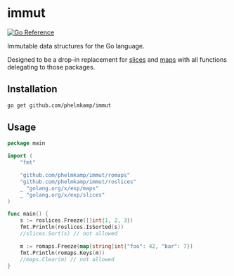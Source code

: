 # immut

[![Go Reference](https://pkg.go.dev/badge/github.com/phelmkamp/immut.svg)](https://pkg.go.dev/github.com/phelmkamp/immut)

Immutable data structures for the Go language.

Designed to be a drop-in replacement for [slices](https://pkg.go.dev/golang.org/x/exp/slices) and [maps](https://pkg.go.dev/golang.org/x/exp/maps) with all functions delegating to those packages.

## Installation

```bash
go get github.com/phelmkamp/immut
```

## Usage

```go
package main

import (
	"fmt"

	"github.com/phelmkamp/immut/romaps"
	"github.com/phelmkamp/immut/roslices"
	_ "golang.org/x/exp/maps"
	_ "golang.org/x/exp/slices"
)

func main() {
	s := roslices.Freeze([]int{1, 2, 3})
	fmt.Println(roslices.IsSorted(s))
	//slices.Sort(s) // not allowed

	m := romaps.Freeze(map[string]int{"foo": 42, "bar": 7})
	fmt.Println(romaps.Keys(m))
	//maps.Clear(m) // not allowed
}
```
